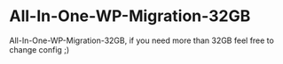 # All-In-One-WP-Migration-32GB
All-In-One-WP-Migration-32GB, if you need more than 32GB feel free to change config ;)
